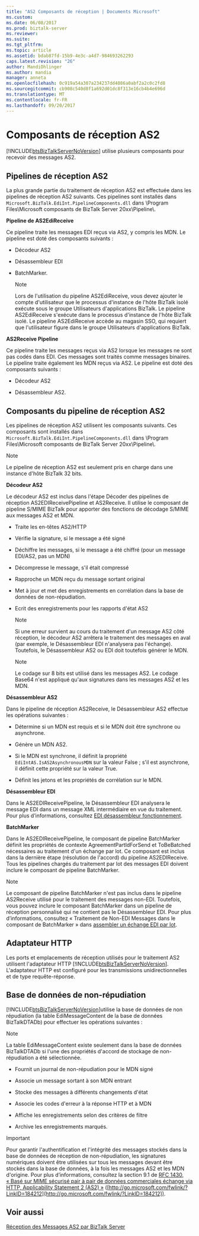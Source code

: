 ```yaml
---
title: "AS2 Composants de réception | Documents Microsoft"
ms.custom: 
ms.date: 06/08/2017
ms.prod: biztalk-server
ms.reviewer: 
ms.suite: 
ms.tgt_pltfrm: 
ms.topic: article
ms.assetid: bdab87fd-15b9-4e3c-a4d7-984693262293
caps.latest.revision: "26"
author: MandiOhlinger
ms.author: mandia
manager: anneta
ms.openlocfilehash: 0c919a54a307a234237dd4086a0abf2a2c0c2fd8
ms.sourcegitcommit: cb908c540d8f1a692d01dc8f313e16cb4b4e696d
ms.translationtype: MT
ms.contentlocale: fr-FR
ms.lasthandoff: 09/20/2017
---
```

# <a name="as2-receive-components"></a>Composants de réception AS2
[!INCLUDE[btsBizTalkServerNoVersion](../includes/btsbiztalkservernoversion-md.md)] utilise plusieurs composants pour recevoir des messages AS2.  
  
## <a name="as2-receive-pipelines"></a>Pipelines de réception AS2  
 La plus grande partie du traitement de réception AS2 est effectuée dans les pipelines de réception AS2 suivants. Ces pipelines sont installés dans `Microsoft.BizTalk.EdiInt.PipelineComponents.dll` dans \Program Files\Microsoft composants de BizTalk Server 20xx\Pipeline\\.  
  
 **Pipeline de AS2EdiReceive**  
  
 Ce pipeline traite les messages EDI reçus via AS2, y compris les MDN. Le pipeline est doté des composants suivants :  
  
-   Décodeur AS2  
  
-   Désassembleur EDI  
  
-   BatchMarker.  
  
    > [!NOTE]
    >  Lors de l'utilisation du pipeline AS2EdiReceive, vous devez ajouter le compte d'utilisateur que le processus d'instance de l'hôte BizTalk isolé exécute sous le groupe Utilisateurs d'applications BizTalk. Le pipeline AS2EdiReceive s'exécute dans le processus d'instance de l'hôte BizTalk isolé. Le pipeline AS2EdiReceive accède au magasin SSO, qui requiert que l'utilisateur figure dans le groupe Utilisateurs d'applications BizTalk.  
  
 **AS2Receive Pipeline**  
  
 Ce pipeline traite les messages reçus via AS2 lorsque les messages ne sont pas codés dans EDI. Ces messages sont traités comme messages binaires. Le pipeline traite également les MDN reçus via AS2. Le pipeline est doté des composants suivants :  
  
-   Décodeur AS2  
  
-   Désassembleur AS2.  
  
## <a name="as2-receive-pipeline-components"></a>Composants du pipeline de réception AS2  
 Les pipelines de réception AS2 utilisent les composants suivants. Ces composants sont installés dans `Microsoft.BizTalk.EdiInt.PipelineComponents.dll` dans \Program Files\Microsoft composants de BizTalk Server 20xx\Pipeline\\.  
  
> [!NOTE]
>  Le pipeline de réception AS2 est seulement pris en charge dans une instance d'hôte BizTalk 32 bits.  
  
 **Décodeur AS2**  
  
 Le décodeur AS2 est inclus dans l'étape Décoder des pipelines de réception AS2EDIReceivePipeline et AS2Receive. Il utilise le composant de pipeline S/MIME BizTalk pour apporter des fonctions de décodage S/MIME aux messages AS2 et MDN.  
  
-   Traite les en-têtes AS2/HTTP  
  
-   Vérifie la signature, si le message a été signé  
  
-   Déchiffre les messages, si le message a été chiffré (pour un message EDI/AS2, pas un MDN)  
  
-   Décompresse le message, s'il était compressé  
  
-   Rapproche un MDN reçu du message sortant original  
  
-   Met à jour et met des enregistrements en corrélation dans la base de données de non-répudiation.  
  
-   Ecrit des enregistrements pour les rapports d'état AS2  
  
    > [!NOTE]
    >  Si une erreur survient au cours du traitement d'un message AS2 côté réception, le décodeur AS2 arrêtera le traitement des messages en aval (par exemple, le Désassembleur EDI n'analysera pas l'échange). Toutefois, le Désassembleur AS2 ou EDI doit toutefois générer le MDN.  
  
    > [!NOTE]
    >  Le codage sur 8 bits est utilisé dans les messages AS2. Le codage Base64 n'est appliqué qu'aux signatures dans les messages AS2 et les  MDN.  
  
 **Désassembleur AS2**  
  
 Dans le pipeline de réception AS2Receive, le Désassembleur AS2 effectue les opérations suivantes :  
  
-   Détermine si un MDN est requis et si le MDN doit être synchrone ou asynchrone.  
  
-   Génère un MDN AS2.  
  
-   Si le MDN est synchrone, il définit la propriété `EdiIntAS.IsAS2AsynchronousMDN` sur la valeur False ; s'il est asynchrone, il définit cette propriété sur la valeur True.  
  
-   Définit les jetons et les propriétés de corrélation sur le MDN.  
  
 **Désassembleur EDI**  
  
 Dans le AS2EDIReceivePipeline, le Désassembleur EDI analysera le message EDI dans un message XML intermédiaire en vue du traitement. Pour plus d’informations, consultez [EDI désassembleur fonctionnement](../core/how-the-edi-disassembler-works.md).  
  
 **BatchMarker**  
  
 Dans le AS2EDIReceivePipeline, le composant de pipeline BatchMarker définit les propriétés de contexte AgreementPartIdForSend et ToBeBatched nécessaires au traitement d'un échange par lot. Ce composant est inclus dans la dernière étape (résolution de l'accord) du pipeline AS2EDIReceive. Tous les pipelines chargés du traitement par lot des messages EDI doivent inclure le composant de pipeline BatchMarker.  
  
> [!NOTE]
>  Le composant de pipeline BatchMarker n'est pas inclus dans le pipeline AS2Receive utilisé pour le traitement des messages non-EDI. Toutefois, vous pouvez inclure le composant BatchMarker dans un pipeline de réception personnalisé qui ne contient pas le Désassembleur EDI. Pour plus d’informations, consultez « Traitement de Non-EDI Messages dans le composant de BatchMarker » dans [assembler un échange EDI par lot](../core/assembling-a-batched-edi-interchange.md).  
  
## <a name="http-adapter"></a>Adaptateur HTTP  
 Les ports et emplacements de réception utilisés pour le traitement AS2 utilisent l'adaptateur HTTP [!INCLUDE[btsBizTalkServerNoVersion](../includes/btsbiztalkservernoversion-md.md)]. L'adaptateur HTTP est configuré pour les transmissions unidirectionnelles et de type requête-réponse.  
  
## <a name="non-repudiation-database"></a>Base de données de non-répudiation  
 [!INCLUDE[btsBizTalkServerNoVersion](../includes/btsbiztalkservernoversion-md.md)]utilise la base de données de non répudiation (la table EdiMessageContent de la base de données BizTalkDTADb) pour effectuer les opérations suivantes :  
  
> [!NOTE]
>  La table EdiMessageContent existe seulement dans la base de données BizTalkDTADb si l'une des propriétés d'accord de stockage de non-répudiation a été sélectionnée.  
  
-   Fournit un journal de non-répudiation pour le MDN signé  
  
-   Associe un message sortant à son MDN entrant  
  
-   Stocke des messages à différents changements d'état  
  
-   Associe les codes d'erreur à la réponse HTTP et à MDN  
  
-   Affiche les enregistrements selon des critères de filtre  
  
-   Archive les enregistrements marqués.  
  
> [!IMPORTANT]
>  Pour garantir l'authentification et l'intégrité des messages stockés dans la base de données de réception de non-répudiation, les signatures numériques doivent être utilisées sur tous les messages devant être stockés dans la base de données, à la fois les messages AS2 et les MDN d'origine. Pour plus d’informations, consultez la section 9.1 de [RFC 1430, « Basé sur MIME sécurisé pair à pair de données commerciales échange via HTTP, Applicability Statement 2 (AS2) »](http://go.microsoft.com/fwlink/?LinkID=184212) ([http://go.microsoft.com/fwlink/?LinkID=184212](http://go.microsoft.com/fwlink/?LinkID=184212)).  
  
## <a name="see-also"></a>Voir aussi  
 [Réception des Messages AS2 par BizTalk Server](../core/how-biztalk-server-receives-as2-messages.md)